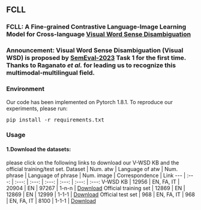 ## FCLL
### FCLL: A **F**ine-grained **C**ontrastive **L**anguage-Image **L**earning Model for Cross-language [Visual Word Sense Disambiguation](https://raganato.github.io/vwsd/)

### Announcement: Visual Word Sense Disambiguation (Visual WSD) is proposed by [SemEval-2023](https://semeval.github.io/SemEval2023/tasks) Task 1 for the first time. Thanks to Raganato *et al.* for leading us to recognize this multimodal-multilingual field.

### Environment
Our code has been implemented on Pytorch 1.8.1. To reproduce our experiments, please run: <pre/>pip install -r requirements.txt</pre> 

### Usage
#### 1.Download the datasets: 
please click on the following links to download our V-WSD KB and the official training/test set.
Dataset | Num. atw | Language of atw | Num. phrase | Language of phrase | Num. image | Correspondence | Link
--- | :---: | :---: | :---: | :---: | :---: | :---: | :---:
V-WSD KB | 12956 | EN, FA, IT | 20904 | EN | 97267 | 1-n-n | [Download]()
Official training set | 12869 | EN | 12869 | EN | 12999 | 1-1-1 | [Download]()
Official test set | 968 | EN, FA, IT | 968 | EN, FA, IT | 8100 | 1-1-1 | [Download]()
